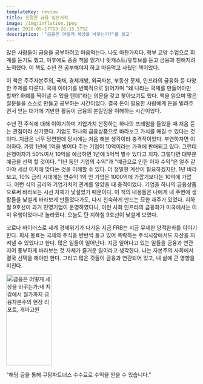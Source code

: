 ```yaml
---
templateKey: review
title: 친절한 금융 입문서적
image: /img/inflation.jpeg
date: 2020-05-17T13:26:15.575Z
description: '"금융은 어떻게 세상을 바꾸는가?"를 읽고'
---
```

많은 사람들이 금융을 공부하려고 마음먹는다. 나도 마찬가지다. 학부 교양 수업으로 회계를 듣기도 했고, 이후에도 종종 책을 읽거나 팟캐스트/유튜브를 듣고 금융과 친해지려 노력했다. 이 책도 수년 전 공부해야지 하고 마음먹고 사뒀던 책이었다.

이 책은 주주자본주의, 국채, 경제개방, 외국자본, 부동산 문제, 인프라의 금융화 등 다양한 주제를 다룬다. 국채 이야기를 반복적으로 읽어가며 "왜 나라는 국채를 만들어야만 할까? 화폐를 찍어낼 수 있을 텐데"라는 의문을 갖고 찾아보기도 했다. 책을 읽으며 많은 질문들을 스스로 만들고 공부하는 시간이었다. 결국 돈이 필요한 사람에게 돈을 빌려주면서 얻는 대가에 기반한 활동이 금융의 본질임을 이해하는 시간이었다.

수년 전 주식에 대해 이야기하며 기업가치 산정하는 하나의 프레임을 들었을 때 처음 듣는 관점이라 신기했다. 기업도 하나의 금융상품으로 바라보고 가치를 매길 수 있다는 것이다. 지금은 너무 당연한데 당시에는 처음 해본 생각이라 충격적이었다. 부연하자면 이러하다. 가령 1년에 1억을 벌어다 주는 기업이 10억이라는 가격에 판매되고 있다. 그런데 은행이자가 50%여서 10억을 예금하면 1년에 5억씩 벌수 있다고 치자. 그렇다면 대부분 예금을 선택 할 것이다. "1년 동안 기업의 수익"과 "예금으로 인한 이자 수익"은 얼추 같아야 세상 이치에 맞다는 것을 이해할 수 있다. 더 정밀한 계산이 필요하겠지만, 1년 바라보고, 10% 금리 시대에는 연수익 1억 인 기업은 1000억에 가깝기보다는 10억에 가깝다. 이런 식의 금리와 기업가치의 관계를 알았을 때 충격이었다. 기업을 하나의 금융상품으로써 바라보는 시선 자체가 낯설었기 때문이다. 이 책의 내용들은 나에게 내 주변에 생활들을 낯설게 바라보게 만들었다가도, 다시 친숙하게 만드는 묘한 재주가 있었다. 지하철 9호선이 과거 민영기업이 운영하였다니, 이런 사회 인프라의 금융화가 미국에서는 이미 유행이었다니! 놀라웠다. 오늘도 탄 지하철 9호선이 낯설게 보였다.

코로나 바이러스로 세계 경제위기가 다가온 지금 FRB는 지금 무제한 양적완화를 이야기한다. 회사 동료는 국채와 주식을 반반씩 들고 있어 폭락하는 주식시장에서도 자산을 지켜낼 수 있었다고 한다. 많은 일들이 일어난다. 지금 일어나고 있는 일들을 금융과 연관 지어 풍부하게 바라보는 것 자체가 즐거운 일이라고 생각한다. 나는 자본주의 사회에서 결국 선택을 해야만 한다. 그리고 많은 것들이 금융과 연관되어 있고, 내 삶에 큰 영향을 미친다.

<a href="https://coupa.ng/bCDwoF" target="_blank"><img src="https://static.coupangcdn.com/image/affiliate/banner/b510434dbe2370890ba3d89ed31007dc@2x.jpg" alt="금융은 어떻게 세상을 바꾸는가:내 지갑에서 월가까지 금융자본주의 현장 리포트, 개마고원" width="120" height="240"></a>

"해당 글을 통해 쿠팡파트너스 수수료로 수익을 얻을 수 있습니다."